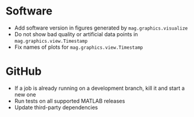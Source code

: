# Software

- Add software version in figures generated by `mag.graphics.visualize`
- Do not show bad quality or artificial data points in `mag.graphics.view.Timestamp`
- Fix names of plots for `mag.graphics.view.Timestamp`

# GitHub

- If a job is already running on a development branch, kill it and start a new one
- Run tests on all supported MATLAB releases
- Update third-party dependencies
